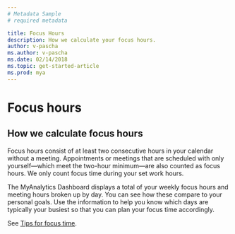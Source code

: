 ```yaml
---
# Metadata Sample
# required metadata

title: Focus Hours
description: How we calculate your focus hours. 
author: v-pascha
ms.author: v-pascha
ms.date: 02/14/2018
ms.topic: get-started-article
ms.prod: mya
---
```


# Focus hours

## How we calculate focus hours

Focus hours consist of at least two consecutive hours in your calendar without a meeting. Appointments or meetings that are scheduled with only yourself—which meet the two-hour minimum—are also counted as focus hours. We only count focus time during your set work hours.

The MyAnalytics Dashboard displays a total of your weekly focus hours and meeting hours broken up by day. You can see how these compare to your personal goals. Use the information to help you know which days are typically your busiest so that you can plan your focus time accordingly.

See [Tips for focus time](../../Overview/Tips.md#tips-for-focus-time).
